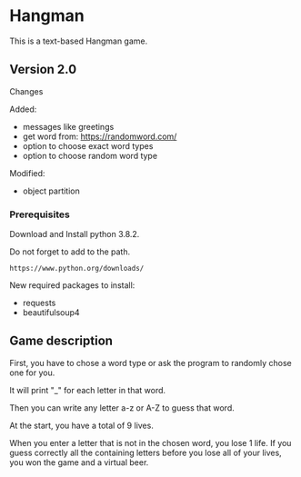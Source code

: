 # Hangman
This is a text-based Hangman game.

## Version 2.0
Changes

Added:
- messages like greetings
- get word from: https://randomword.com/
- option to choose exact word types
- option to choose random word type

Modified:
- object partition

### Prerequisites
Download and Install python 3.8.2.

Do not forget to add to the path.
```
https://www.python.org/downloads/
```

New required packages to install:
- requests
- beautifulsoup4

## Game description
First, you have to chose a word type or ask the program to randomly chose one for you.

It will print "_" for each letter in that word.

Then you can write any letter a-z or A-Z to guess that word.

At the start, you have a total of 9 lives.

When you enter a letter that is not in the chosen word, you lose 1 life.
If you guess correctly all the containing letters before you lose all of your lives, you won the game and a virtual beer.